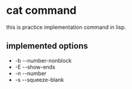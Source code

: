 # cat command

this is practice implementation command in lisp.

## implemented options

- -b --number-nonblock
- -E --show-ends
- -n --number
- -s --squeeze-blank
